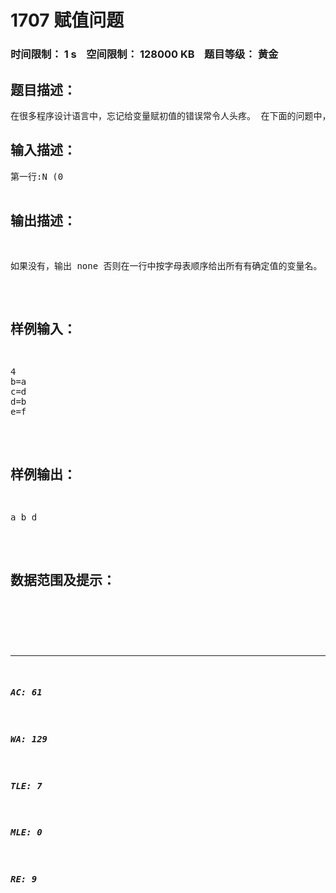# 1707 赋值问题   
### 时间限制： 1 s&nbsp;&nbsp;&nbsp;&nbsp;空间限制： 128000 KB&nbsp;&nbsp;&nbsp;&nbsp;题目等级： 黄金  
## 题目描述：  

<pre>
在很多程序设计语言中，忘记给变量赋初值的错误常令人头疼。 在下面的问题中，最开始仅有变量a中有确定的值。变量为单个小写字母， 每行恰好有三个字符，中间一个是赋值运算符'='。 请编程求出含N行的程序段运行以后有哪些变量中有确定的值。
</pre>
  
  
## 输入描述：  

<pre>
第一行:N (0<N<=10^6) 以下N行，每行3个字符，为一条语句
</pre>
  
  
## 输出描述：  

<pre>
如果没有，输出 none 否则在一行中按字母表顺序给出所有有确定值的变量名。
</pre>
  
  
## 样例输入：  

<pre>
4  
b=a  
c=d  
d=b  
e=f
</pre>
  
  
## 样例输出：  

<pre>
a b d
</pre>
  
  
## 数据范围及提示：  

<pre>
</pre>
  
  
***  

##### AC: 61  
##### WA: 129  
##### TLE: 7  
##### MLE: 0  
##### RE: 9  
